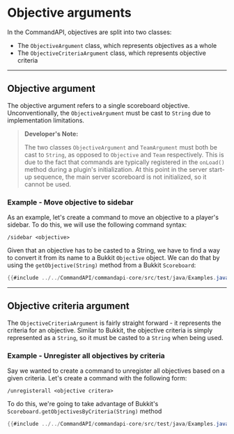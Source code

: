 # Objective arguments

In the CommandAPI, objectives are split into two classes: 

- The `ObjectiveArgument` class, which represents objectives as a whole
- The `ObjectiveCriteriaArgument` class, which represents objective criteria

-----

## Objective argument

The objective argument refers to a single scoreboard objective. Unconventionally, the `ObjectiveArgument` must be cast to `String` due to implementation limitations.

> **Developer's Note:**
>
> The two classes `ObjectiveArgument` and `TeamArgument` must both be cast to `String`, as opposed to `Objective` and `Team` respectively. This is due to the fact that commands are typically registered in the `onLoad()` method during a plugin's initialization. At this point in the server start-up sequence, the main server scoreboard is not initialized, so it cannot be used.

<div class="example">

### Example - Move objective to sidebar

As an example, let's create a command to move an objective to a player's sidebar. To do this, we will use the following command syntax:

```mccmd
/sidebar <objective>
```

Given that an objective has to be casted to a String, we have to find a way to convert it from its name to a Bukkit `Objective` object. We can do that by using the `getObjective(String)` method from a Bukkit `Scoreboard`:

```java
{{#include ../../CommandAPI/commandapi-core/src/test/java/Examples.java:objectiveargument}}
```

</div>

-----

## Objective criteria argument

The `ObjectiveCriteriaArgument` is fairly straight forward - it represents the criteria for an objective. Similar to Bukkit, the objective criteria is simply represented as a `String`, so it must be casted to a `String` when being used.

<div class="example">

### Example - Unregister all objectives by criteria

Say we wanted to create a command to unregister all objectives based on a given criteria. Let's create a command with the following form:

```mccmd
/unregisterall <objective critera>
```

To do this, we're going to take advantage of Bukkit's `Scoreboard.getObjectivesByCriteria(String)` method

```java
{{#include ../../CommandAPI/commandapi-core/src/test/java/Examples.java:objectivecriteriaarguments}}
```

</div>